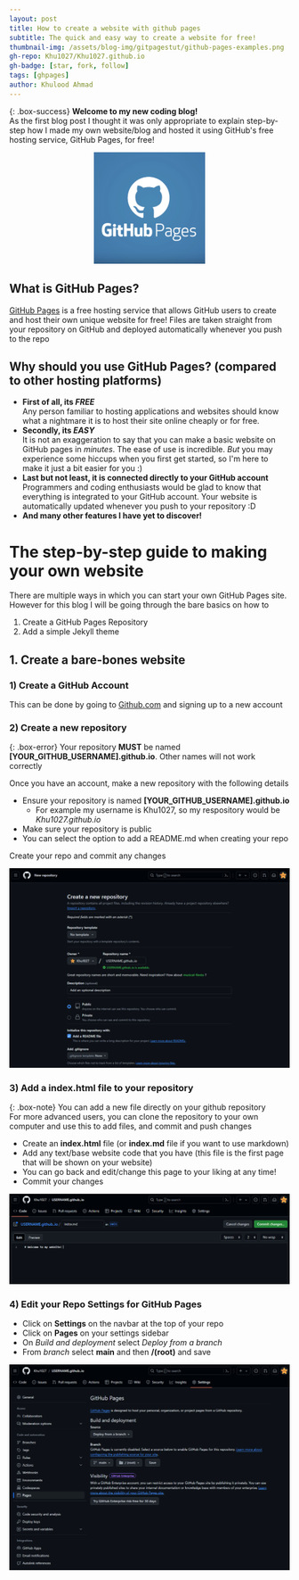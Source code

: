 ```yaml
---
layout: post
title: How to create a website with github pages
subtitle: The quick and easy way to create a website for free!
thumbnail-img: /assets/blog-img/gitpagestut/github-pages-examples.png
gh-repo: Khu1027/Khu1027.github.io
gh-badge: [star, fork, follow]
tags: [ghpages]
author: Khulood Ahmad
---
```


{: .box-success}
**Welcome to my new coding blog!** <br/>
As the first blog post I thought it was only appropriate to explain step-by-step how I made my own website/blog and hosted it using GitHub's free hosting service, GitHub Pages, for free!

<!-- ![GitHub Pages Logo](/assets/blog-img/gitpagestut/github-pages-examples.png) -->
<div style="text-align: center;">
    <img src="/assets/blog-img/gitpagestut/github-pages-examples.png" alt="GitHub Pages Logo" width="200"/>
</div>

## What is GitHub Pages?

[GitHub Pages](https://pages.github.com/) is a free hosting service that allows GitHub users to create and host their own unique website for free! Files are taken straight from your repository on GitHub and deployed automatically whenever you push to the repo

## Why should you use GitHub Pages? (compared to other hosting platforms)

- **First of all, its _FREE_** <br/>
    Any person familiar to hosting applications and websites should know what a nightmare it is to host their site online cheaply or for free. 
- **Secondly, its _EASY_** <br/>
    It is not an exaggeration to say that you can make a basic website on GitHub pages in _minutes_. The ease of use is incredible. _But_ you may experience some hiccups when you first get started, so I'm here to make it just a bit easier for you :)
- **Last but not least, it is connected directly to your GitHub account** <br/>
    Programmers and coding enthusiasts would be glad to know that everything is integrated to your GitHub account. Your website is automatically updated whenever you push to your repository :D
- **And many other features I have yet to discover!**

# The step-by-step guide to making your own website

There are multiple ways in which you can start your own GitHub Pages site.
However for this blog I will be going through the bare basics on how to 
1. Create a GitHub Pages Repository
2. Add a simple Jekyll theme

## 1. Create a bare-bones website

### 1) Create a GitHub Account

This can be done by going to [Github.com](https://github.com/) and signing up to a new account

### 2) Create a new repository

{: .box-error}
Your repository **MUST** be named **[YOUR_GITHUB_USERNAME].github.io**. Other names will not work correctly

Once you have an account, make a new repository with the following details <br/>
- Ensure your repository is named **[YOUR_GITHUB_USERNAME].github.io**
    - For example my username is Khu1027, so my respository would be _Khu1027.github.io_
- Make sure your repository is public
- You can select the option to add a README.md when creating your repo

Create your repo and commit any changes

![Create a Repository](/assets/blog-img/gitpagestut/git_new_pages.png)

### 3) Add a **index.html** file to your repository

{: .box-note}
You can add a new file directly on your github repository <br/>
For more advanced users, you can clone the repository to your own computer and use this to add files, and commit and push changes

- Create an **index.html** file (or **index.md** file if you want to use markdown)
- Add any text/base website code that you have (this file is the first page that will be shown on your website)
- You can go back and edit/change this page to your liking at any time!
- Commit your changes

![Create Index.md file](/assets/blog-img/gitpagestut/create_index_file.png)

### 4) Edit your Repo Settings for GitHub Pages

- Click on **Settings** on the navbar at the top of your repo
- Click on **Pages** on your settings sidebar
- On _Build and deployment_ select *Deploy from a branch*
- From _branch_ select **main** and then **/(root)** and save

![Edit Repository Settings](/assets/blog-img/gitpagestut/git_pages_settings.png)
